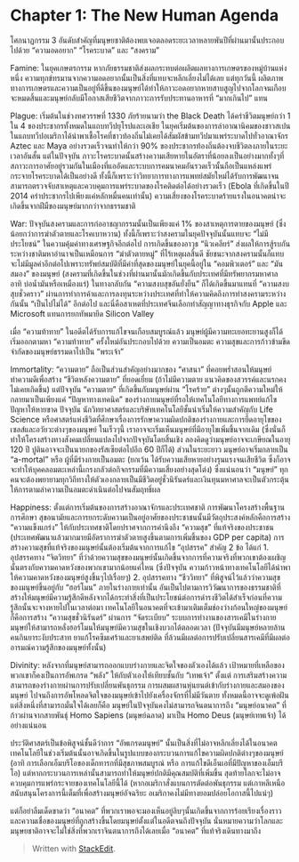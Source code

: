 Chapter 1: The New Human Agenda
===

โศกนาฏกรรม 3 อันดับสำคัญที่มนุษยชาติต้องพบเจอตลอดระยะเวลาหลายพันปีที่ผ่านมานั้นประกอบไปด้วย “ความอดอยาก” “โรคระบาด” และ “สงคราม”

Famine: ในยุคเกษตรกรรม หากภัยธรรมชาติส่งผลกระทบต่อผลิตผลทางการเกษตรของหมู่บ้านแห่งหนึ่ง ความทุกข์ทรมานจากความอดอยากนั้นเป็นสิ่งที่แทบจะหลีกเลี่ยงไม่ได้เลย แต่ทุกวันนี้ ผลิตภาพทางการเกษตรและความเป็นอยู่ที่ดีขึ้นของมนุษย์ได้ทำให้ภาวะอดอยากหายสาบสูญไปจากโลกจนเกือบจะหมดสิ้นและมนุษย์กลับมีโอกาสเสียชีวิตจากภาวะการรับประทานอาหารที่ “มากเกินไป” แทน

Plague: เริ่มต้นในช่วงทศวรรษที่ 1330 ภัยร้ายนามว่า the Black Death ได้คร่าชีวิตมนุษย์กว่า 1 ใน 4 ของประชากรทั้งหมดในแถบทวีปยุโรปและเอเชีย ในยุคเริ่มต้นของการล่าอาณานิคมของชาวสเปนในแถบทวีปอเมริกาได้นำพาเชื้อโรคที่ชาวท้องถิ่นไม่เคยได้สัมผัสข้ามทวีปมาแพร่ระบาดไปทั่วอาณาจักร Aztec และ Maya อย่างรวดเร็วจนทำให้กว่า 90% ของประชากรท้องถิ่นต้องจบชีวิตลงภายในระยะเวลาอันสั้น แต่ในปัจจุบัน ภาวะโรคระบาดนั้นสร้างความเสียหายในอัตราที่น้อยลงเป็นอย่างมากทั้งๆที่สภาวะการอาศัยอยู่รวมกันในเมืองที่แออัดและระบบการคมนาคมอันรวดเร็วนั้นถือเป็นแหล่งแพร่กระจายโรคระบาดได้เป็นอย่างดี ทั้งนี้ก็เพราะว่าวิทยาการทางการแพทย์สมัยใหม่ได้รับการพัฒนาจนสามารถตรวจจับสาเหตุและควบคุมการแพร่ระบาดของโรคติดต่อได้อย่างรวดเร็ว (Ebola ที่เกิดขึ้นในปี 2014 คร่าประชากรไปเพียงแค่หลักหมื่นคนเท่านั้น) ความเสี่ยงของโรคระบาดร้ายแรงในอนาคตน่าจะเกิดขึ้นจากฝีมืของมนุษย์มากกว่าจากธรรมชาติ

War: ปัจจุบันสงครามและการก่ออาชญากรรมนั้นเป็นเพียงแค่ 1% ของสาเหตุการตายของมนุษย์ (ซึ่งน้อยกว่าการฆ่าตัวตายและโรคเบาหวาน) ทั้งนี้ก็เพราะว่าสงครามในยุคปัจจุบันนั้นแทบจะ “ไม่มีประโยชน์” ในความคุ้มค่าทางเศรษฐกิจอีกต่อไป การเกิดขึ้นของอาวุธ “นิวเคลียร์” ส่งผลให้การสู้รบกันระหว่างชาติมหาอำนาจเป็นเหมือนการ “ฆ่าตัวตายหมู่” ที่ไร้เหตุผลสิ้นดี ชัยชนะจากสงครามนั้นก็แทบจะไม่มีมูลค่าอีกต่อไปเพราะทรัพย์สมบัติที่มีค่าที่สุดของมนุษย์ในยุคนี้อยู่ใน “คอมพิวเตอร์” และ “มันสมอง” ของมนุษย์ (สงครามที่เกิดขึ้นในช่วงที่ผ่านมานั้นมักเกิดขึ้นกับประเทศที่มีทรัพยากรมหาศาล อาทิ บ่อน้ำมันหรือเหมืองแร่) ในทางกลับกัน “ความสงบสุขอันยั่งยืน” ก็ได้เกิดขึ้นมาแทนที่ “ความสงบสุบชั่วคราว” ผ่านการทำการค้าและการลงทุนระหว่างประเทศที่ทำให้ความคิดถึงการทำสงครามระหว่างกันนั้น “เป็นไปไม่ได้” อีกต่อไป และนี่คือสาเหตที่ประเทศจีนเลือกทำสัญญาทางธุรกิจกับ Apple และ Microsoft แทนการยกทัพมายึด Silicon Valley

เมื่อ “ความท้าทาย” ในอดีตได้รับการแก้ไขจนเกือบสมบูรณ์แล้ว มนุษย์ผู้มีความทะเยอทะยานสูงก็ได้เริ่มออกตามหา “ความท้าทาย” ครั้งใหม่อันประกอบไปด้วย ความเป็นอมตะ ความสุขและการก้าวข้ามขีดจำกัดของมนุษย์ธรรมดาไปเป็น “พระเจ้า”

Immortality: “ความตาย” ถือเป็นส่วนสำคัญอย่างมากของ “ศาสนา” ที่คอยพร่ำสอนให้มนุษย์ทำความดีเพื่อสร้าง “ชีวิตหลังความตาย” ที่ยอดเยี่ยม (ถ้าไม่มีความตาย แนวคิดของสวรรค์และนรกคงไม่เคยเกิดขึ้น) แต่ปัจจุบัน “ความตาย” ที่เกิดขึ้นกับมนุษย์ผ่าน “โรคร้าย” ต่างๆนั้นถูกตีความใหม่ให้กลายมาเป็นเพียงแค่ “ปัญหาทางเทคนิค” ของร่างกายมนุษย์ที่รอให้เทคโนโลยีทางการแพทย์แก้ไขปัญหาให้หายขาด ปัจจุบัน นักวิทยาศาสตร์และบริษัทเทคโนโลยีชั้นนำเริ่มให้ความสำคัญกับ Life Science หรือศาสตร์แห่งชีวิตที่ศึกษาเรื่องการรักษาความผิดปกติของร่างกายและการยืดอายุไขของเซลส์และอวัยวะต่างๆของมนุษย์ ในเร็วๆนี้ เราอาจจะเริ่มเห็นมนุษย์ที่มีอายุไขเพิ่มขึ้นจากเดิม (ซึ่งนั่นก็ทำให้โครงสร้างทางสังคมเปลี่ยนแปลงไปจากปัจจุบันโดยสิ้นเชิง ลองคิดดูว่ามนุษย์อาจจะเกษียณในอายุ 120 ปี ปูตินอาจจะเป็นนายกของรัสเซียต่อไปอีก 60 ปีก็ได้) ส่วนในระยะยาว มนุษย์อาจเริ่มกลายเป็น “a-mortal” หรือ ผู้ที่มีร่างกายเป็นอมตะ (ยกเว้น ได้รับความเสียหายอย่างรุนแรงจนเสียชีวิต ซึ่งก็อาจจะทำให้บุคคลอมตะเหล่านี้เกรงกลัวต่อกิจกรรมที่มีความเสี่ยงอย่างสุดโต่ง) ซึ่งแน่นอนว่า “มนุษย์” ทุกคนจะต้องพยายามทุกวิถีทางให้ตัวเองกลายเป็นมีชีวิตอยู่ชั่วนิรันดร์และเงินทุนมหาศาลจะเป็นตัวกระตุ้นให้การตามล่าความเป็นอมตะดำเนินต่อไปจนสัมฤทธิ์ผล

Happiness: ตั้งแต่การเริ่มต้นของการสร้างอาณาจักรและประเทศชาติ การพัฒนาโครงสร้างพื้นฐาน การศึกษา สุขอนามัยและการยกระดับความเป็นอยู่อาศัยของประชาชนนั้นมีวัตถุประสงค์หลักคือการสร้าง “ความแข็งแกร่ง” ให้กับประเทศชาติโดยปราศจากการคำนึงถึง “ความสุข” ที่แท้จริงของประชาชน (ประเทศพัฒนาแล้วมากมายมีอัตราการฆ่าตัวตายสูงขึ้นตามการเพิ่มขึ้นของ GDP per capita) การสร้างความสุขที่แท้จริงของมนุษย์นั้นต้องเริ่มต้นจากการแก้ไข “อุปสรรค” สำคัญ 2 ข้อ ได้แก่ 1. อุปสรรคทาง “จิตวิทยา” ที่ว่าด้วยความสุขของมนุษย์นั้นเกิดขึ้นจากการที่ความจริงที่พวกเขาต้องเผชิญนั้นตรงกับความคาดหวังของพวกเขามากน้อยแค่ไหน (ซึ่งปัจจุบัน ความก้าวหน้าทางเทคโนโลยีได้นำพาให้ความคาดหวังของมนุษย์สูงขึ้นๆไปเรื่อยๆ) 2. อุปสรรคทาง “ชีววิทยา” ที่พิสูจน์ไว้แล้วว่าความสุขของมนุษย์ขึ้นอยู่กับ “ฮอร์โมน” ภายในร่างกายเท่านั้น อันเป็นไปตามการวิวัฒนาการของธรรมชาติที่สร้างให้มนุษย์มีความรู้สึกดีหลังจากได้กระทำสิ่งที่เป็นประโยชน์ต่อการดำรงชีวิตได้สำเร็จก่อนที่ความรู้สึกนั้นจะจางหายไปในเวลาต่อมา เทคโนโลยีในอนาคตที่จะเข้ามาเติมเต็มช่องว่างก้อนใหญ่ของมนุษย์ก็คือการสร้าง “ความสุขชั่วนิรันดร์” ผ่านการ “จัดระเบียบ” ระบบการทำงานของสารเคมีในร่างกายมนุษย์ให้สามารถหลั่งฮอร์โมนให้มนุษย์มีความสุขในเชิงบวกได้ตลอดเวลา (ปัจจุบันมีมนุษย์หลายล้านคนกินยาระงับประสาท ยาแก้โรคซึมเศร้าและยาเสพย์ติด ที่ล้วนมีผลต่อการปรับเปลี่ยนสารเคมีที่มีผลต่ออารมณ์ความรู้สึกของมนุษย์ทั้งนั้น)

Divinity: หลังจากที่มนุษย์สามารถออกแบบร่างกายและจิตใจของตัวเองได้แล้ว เป้าหมายที่เหลือของพวกเขาก็คงเป็นการอัพเกรด “พลัง” ให้กับตัวเองให้เทียบชั้นกับ “เทพเจ้า” ตั้งแต่ การเสริมสร้างความสามารถของร่างกายผ่านการปรับเปลี่ยนพันธุกรรม การผสมผสานหุ่นยนต์เข้ากับร่างกายและสมองของมนุษย์ ไปจนถึงการอัพโหลดจิตใจของมนุษย์เข้าไปยังเครื่องจักรที่ไม่มีวันตาย ทั้งหมดนี้อาจจะดูเพ้อฝัน แต่สิ่งหนึ่งที่สามารถมั่นใจได้เลยก็คือ มนุษย์ในปัจจุบันคงไม่สามารถจินตนาการถึง “มนุษย์อนาคต” ที่ก้าวผ่านจากสายพันธุ์ Homo Sapiens (มนุษย์ฉลาด) มาเป็น Homo Deus (มนุษย์เทพเจ้า) ได้อย่างแน่นอน

ประวัติศาสตร์เป็นข้อพิสูจน์ชั้นดีว่าการ “อัพเกรดมนุษย์” นั้นเป็นสิ่งที่ไม่อาจหลีกเลี่ยงได้ในอนาคต เทคโนโลยีในช่วงเริ่มต้นนั้นอาจเกิดขึ้นในรูปแบบของกระบวนการแก้ไขความผิดปกติต่างๆของมนุษย์ (อาทิ การเลือกเอ็มบรีโอของเด็กทารกที่มีสุขภาพสมบูรณ์ หรือ การแก้ไขดีเอ็นเอที่มีปัญหาของเอ็มบรีโอ) แต่หากกระบวนการเหล่านั้นสามารถทำให้มนุษย์ปกติมีคุณสมบัติที่เพิ่มขึ้น สุดท้ายโลกจะไม่อาจควบคุมการแพร่กระจายของเทคโนโลยีนี้ได้ (หากอเมริกาสั่งแบนการตัดต่อพันธุกรรม แต่เกาหลีเหนือสนับสนุนโครงการนี้เต็มที่เพื่อสร้างมนุษย์อัจฉริยะ อเมริกาคงไม่มีทางยอมปล่อยโอกาสนี้ไปแน่ๆ)

แต่ก็อย่าลืมเด็ดขาดว่า “อนาคต” ที่พวกเราพอจะมองเห็นอยู่ลิบๆนั้นเกิดขึ้นจากการร้อยเรียงเรื่องราวและความเชื่อของมนุษย์ที่ถูกสร้างขึ้นโดยมนุษย์ตั้งแต่ในอดีตจนถึงปัจจุบัน นั่นหมายความว่าโลกและมนุษยชาติอาจจะไม่ใช่สิ่งที่พวกเราจินตนาการถึงได้เลยเมื่อ “อนาคต” ที่แท้จริงเดินทางมาถึง


> Written with [StackEdit](https://stackedit.io/).
<!--stackedit_data:
eyJoaXN0b3J5IjpbLTYwMDU4MDc1Ml19
-->